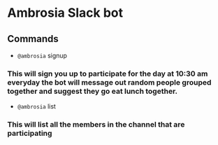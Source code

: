 # Ambrosia Slack bot
## Commands
* `@ambrosia` signup
### This will sign you up to participate for the day at 10:30 am everyday the bot will message out random people grouped together and suggest they go eat lunch together.
* `@ambrosia` list
### This will list all the members in the channel that are participating
